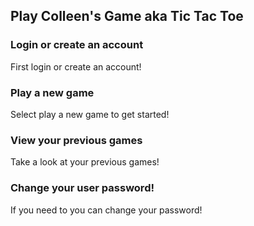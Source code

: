 

## Play Colleen's Game aka Tic Tac Toe

### Login or create an account

First login or create an account!

### Play a new game

Select play a new game to get started!


### View your previous games

Take a look at your previous games!

### Change your user password!

If you need to you can change your password!
